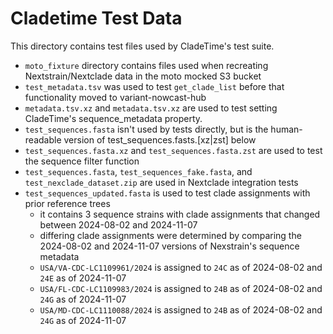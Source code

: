 # Cladetime Test Data

This directory contains test files used by CladeTime's test suite.

* `moto_fixture` directory contains files used when recreating Nextstrain/Nextclade data in the moto mocked S3 bucket
* `test_metadata.tsv` was used to test `get_clade_list` before that functionality moved to variant-nowcast-hub
* `metadata.tsv.xz` and `metadata.tsv.xz` are used to test setting CladeTime's sequence_metadata property.
* `test_sequences.fasta` isn't used by tests directly, but is the human-readable version of test_sequences.fasts.[xz|zst] below
* `test_sequences.fasta.xz` and `test_sequences.fasta.zst` are used to test the sequence filter function
* `test_sequences.fasta`, `test_sequences_fake.fasta`, and `test_nexclade_dataset.zip` are used in Nextclade integration tests
* `test_sequences_updated.fasta` is used to test clade assignments with prior reference trees
  * it contains 3 sequence strains with clade assignments that changed between 2024-08-02 and 2024-11-07
  * differing clade assignments were determined by comparing the 2024-08-02 and 2024-11-07 versions of Nexstrain's sequence metadata
  * `USA/VA-CDC-LC1109961/2024` is assigned to `24C` as of 2024-08-02 and `24E` as of 2024-11-07
  * `USA/FL-CDC-LC1109983/2024` is assigned to `24B` as of 2024-08-02 and `24G` as of 2024-11-07
  * `USA/MD-CDC-LC1110088/2024` is assigned to `24B` as of 2024-08-02 and `24G` as of 2024-11-07

